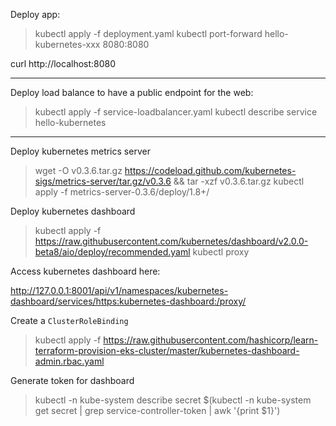 Deploy app:

> kubectl apply -f deployment.yaml
> kubectl port-forward hello-kubernetes-xxx 8080:8080

curl http://localhost:8080

---

Deploy load balance to have a public endpoint for the web:

> kubectl apply -f service-loadbalancer.yaml
> kubectl describe service hello-kubernetes

---

Deploy kubernetes metrics server

> wget -O v0.3.6.tar.gz https://codeload.github.com/kubernetes-sigs/metrics-server/tar.gz/v0.3.6 && tar -xzf v0.3.6.tar.gz
> kubectl apply -f metrics-server-0.3.6/deploy/1.8+/

Deploy kubernetes dashboard

> kubectl apply -f https://raw.githubusercontent.com/kubernetes/dashboard/v2.0.0-beta8/aio/deploy/recommended.yaml
> kubectl proxy

Access kubernetes dashboard here:

http://127.0.0.1:8001/api/v1/namespaces/kubernetes-dashboard/services/https:kubernetes-dashboard:/proxy/

Create a `ClusterRoleBinding`
> kubectl apply -f https://raw.githubusercontent.com/hashicorp/learn-terraform-provision-eks-cluster/master/kubernetes-dashboard-admin.rbac.yaml

Generate token for dashboard
> kubectl -n kube-system describe secret $(kubectl -n kube-system get secret | grep service-controller-token | awk '{print $1}')